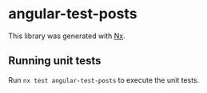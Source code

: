 # angular-test-posts

This library was generated with [Nx](https://nx.dev).

## Running unit tests

Run `nx test angular-test-posts` to execute the unit tests.
